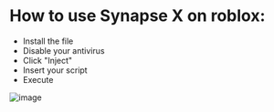 # How to use Synapse X on roblox:
- Install the file
- Disable your antivirus
- Click "Inject"
- Insert your script
- Execute

![image](https://github.com/user-attachments/assets/4df6ab31-5374-45b7-ab1a-52c5d0221d3e)

